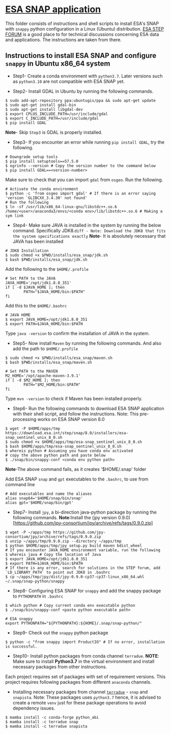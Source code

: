 # [ESA SNAP application](https://earth.esa.int/eogateway/tools/snap)

This folder consists of instructions and shell scripts to install ESA's SNAP with `snappy` python configuration in a Linux (Ubuntu) distribution. [ESA STEP FORUM](https://forum.step.esa.int/t/snappy-installation-in-ubuntu/37788) is a good place to for technical discussions concerning ESA data and applications. The instructions are taken from there.

## Instructions to install ESA SNAP and configure `snappy` in Ubuntu x86_64 system

* Step1- Create a conda environment with `python3.7`. Later versions such as `python3.10` are not compatible with ESA SNAP yet.

*  Step2- Install GDAL in Ubuntu by running the following commands.
```
$ sudo add-apt-repository ppa:ubuntugis/ppa && sudo apt-get update
$ sudo apt-get install gdal-bin
$ sudo apt-get install libgdal-dev
$ export CPLUS_INCLUDE_PATH=/usr/include/gdal
$ export C_INCLUDE_PATH=/usr/include/gdal
$ pip install GDAL
```
**Note**- Skip `Step3` is GDAL is properly installed.
* Step3- If you encounter an error while running `pip install GDAL`, try the following.
```
# Downgrade setup tools
$ pip install setuptools==57.5.0
$ ogrinfo --version # Copy the version number to the command below
$ pip install GDAL==<version-number>
```
Make sure to check that you can import `gdal` from `osgeo`. Run the following.
```
# Activate the conda environment
$ python -c 'from osgeo import gdal' # If there is an error saying 'version `GLIBCXX_3.4.30' not found'
# Run the following
$ ln -sf /usr/lib/x86_64-linux-gnu/libstdc++.so.6 /home/<user>/anaconda3/envs/<conda env>/lib/libstdc++.so.6 # Making a sym link
```

* Step4- Make sure JAVA is installed in the system by running the below command. Specifically JDK8.```diff - Note: Download the JDK8 that fits the system specifications exactly```
**Note**- It is absolutely necessary that JAVA has been installed
```
# JDK8 Installation
$ sudo chmod +x $PWD/installs/esa_snap/jdk.sh
$ bash $PWD/installs/esa_snap/jdk.sh
```
Add the following to the `$HOME/.profile`
```
# Set PATH to the JAVA
JAVA_HOME='/opt/jdk1.8.0_351'
if [ -d $JAVA_HOME ]; then
        PATH="$JAVA_HOME/bin:$PATH"
fi
```
Add this to the `$HOME/.bashrc`
```
# JAVA HOME
$ export JAVA_HOME=/opt/jdk1.8.0_351
$ export PATH=$JAVA_HOME/bin:$PATH
```

Type `java -version` to confirm the installation of JAVA in the system.

* Step5- Now install `Maven` by running the following commands. And also add the path to `$HOME/.profile`
```
$ sudo chmod +x $PWD/installs/esa_snap/maven.sh
$ bash $PWD/installs/esa_snap/maven.sh
```
```
# Set PATH to the MAVEN
M2_HOME='/opt/apache-maven-3.9.1'
if [ -d $M2_HOME ]; then
        PATH="$M2_HOME/bin:$PATH"
fi
```
Type `mvn -version` to check if Maven has been installed properly.

* Step6- Run the following commands to download ESA SNAP application with their shell script, and follow the instructions. Note: This pre-processing works on ESA SNAP version 8.0
```
$ wget -P $HOME/apps/tmp https://download.esa.int/step/snap/8.0/installers/esa-snap_sentinel_unix_8_0.sh
$ sudo chmod +x $HOME/apps/tmp/esa-snap_sentinel_unix_8_0.sh
$ bash $HOME/apps/tmp/esa-snap_sentinel_unix_8_0.sh
$ whereis python # Assuming you have conda env activated
# copy the above python path and paste below
$ ./snap/bin/snappy-conf <conda env python path>
```
**Note**-The above command fails, as it creates '$HOME/.snap' folder

Add ESA SNAP `snap` and `gpt` executables to the `.bashrc`, to use from command line
```
# Add executables and name the aliases
alias snap64='$HOME/snap/bin/snap'
alias gpt='$HOME/snap/bin/gpt'
```

* Step7- Install `jpy`, a bi-direction java-python package by running the following commands. **Note**:Install the (jpy version 0.9.0)[https://github.com/jpy-consortium/jpy/archive/refs/tags/0.9.0.zip]
```
$ wget -P ~/apps/tmp https://github.com/jpy-consortium/jpy/archive/refs/tags/0.9.0.zip
$ unzip ~/apps/tmp/0.9.0.zip --directory ~/apps/tmp
$ python $HOME/apps/tmp/jpy setup.py build maven bdist_wheel
# If you encounter JAVA_HOME environment variable, run the following
$ whereis java # Copy the location of Java
$ export JAVA_HOME=/opt/jdk1.8.0_351
$ export PATH=$JAVA_HOME/bin:$PATH
# If there is any error, search for solutions in the STEP forum, add `LD_LIBRARY_PATH` to point out JDK8 in .bashrc
$ cp ~/apps/tmp/jpy/dist/jpy-0.9.0-cp37-cp37-linux_x86_64.whl ~/.snap/snap-python/snappy
```

* Step8- Configuring ESA SNAP for `snappy` and add the snappy package to `PYTHONPATH` in `.bashrc`
```
$ which python # Copy current conda env executable python
$ ./snap/bin/snappy-conf <paste python executable path>
```
```
# ESA snappy
export PYTHONPATH="${PYTHONPATH}:${HOME}/.snap/snap-python/"
```
* Step9- Check out the `snappy` python package 
```
$ python -c "from snappy import ProductIO" # If no error, installation is successful.
```
* Step10- Install python packages from conda channel `terradue`.
**NOTE**: Make sure to install **Python3.7** in the virtual environment and install necessary packages from other instructions.

Each project requires set of packages with set of requirement versions. This project requires following packages from different `anaconda` channels.
* Installing necessary packages from channel [`terradue`](https://anaconda.org/Terradue/repo) - `snap` and `snapista`. Note: These packages uses `python3.7` hence, it is advised to create a remote `venv` just for these package operations to avoid dependency issues. 
```
$ mamba install -c conda-forge python_abi
$ mamba install -c terradue snap
$ mamba install -c terradue snapista